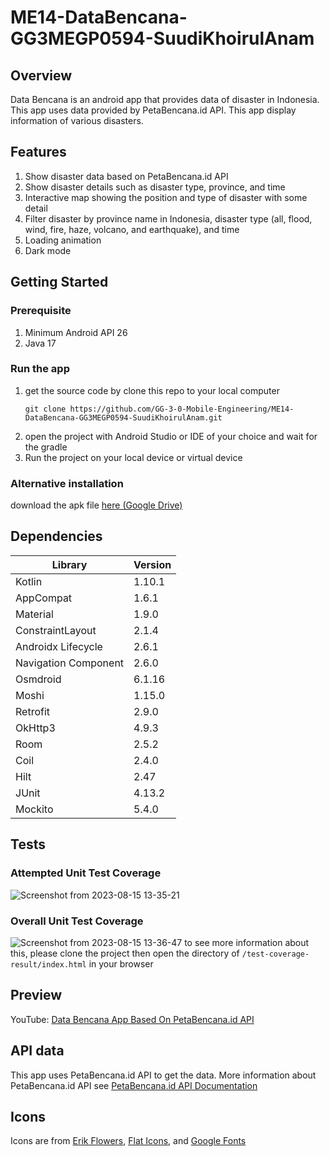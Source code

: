 # ME14-DataBencana-GG3MEGP0594-SuudiKhoirulAnam

## Overview
Data Bencana is an android app that provides data of disaster in Indonesia. This app uses data provided by PetaBencana.id API. This app display information of various disasters.

## Features
1. Show disaster data based on PetaBencana.id API
2. Show disaster details such as disaster type, province, and time
3. Interactive map showing the position and type of disaster with some detail
4. Filter disaster by province name in Indonesia, disaster type (all, flood, wind, fire, haze, volcano, and earthquake), and time
5. Loading animation
6. Dark mode

## Getting Started

### Prerequisite
1. Minimum Android API 26
2. Java 17

### Run the app
1. get the source code by clone this repo to your local computer
    ```
    git clone https://github.com/GG-3-0-Mobile-Engineering/ME14-DataBencana-GG3MEGP0594-SuudiKhoirulAnam.git
    ```
2. open the project with Android Studio or IDE of your choice and wait for the gradle
3. Run the project on your local device or virtual device

### Alternative installation
download the apk file [here (Google Drive)](https://drive.google.com/file/d/1Ejgk4ZMAUkkT8JRbAMTZgAIaOIwvBbBm/view?usp=sharing)

## Dependencies
| Library              | Version |
|----------------------|---------|
| Kotlin               | 1.10.1  |
| AppCompat            | 1.6.1   |
| Material             | 1.9.0   |
| ConstraintLayout     | 2.1.4   |
| Androidx Lifecycle   | 2.6.1   |
| Navigation Component | 2.6.0   |
| Osmdroid             | 6.1.16  |
| Moshi                | 1.15.0  |
| Retrofit             | 2.9.0   |
| OkHttp3              | 4.9.3   |
| Room                 | 2.5.2   |
| Coil                 | 2.4.0   |
| Hilt                 | 2.47    |
| JUnit                | 4.13.2  |
| Mockito              | 5.4.0   |

## Tests
### Attempted Unit Test Coverage
![Screenshot from 2023-08-15 13-35-21](https://github.com/GG-3-0-Mobile-Engineering/ME14-DataBencana-GG3MEGP0594-SuudiKhoirulAnam/assets/38739491/55ca20e7-9805-47d7-b1b1-eb23076be0a5)

### Overall Unit Test Coverage
![Screenshot from 2023-08-15 13-36-47](https://github.com/GG-3-0-Mobile-Engineering/ME14-DataBencana-GG3MEGP0594-SuudiKhoirulAnam/assets/38739491/5eccf3f6-93da-4937-8dec-e6fa2031d513)
to see more information about this, please clone the project then open the directory of `/test-coverage-result/index.html` in your browser

## Preview
YouTube: [Data Bencana App Based On PetaBencana.id API](https://youtu.be/5Ri-qakv7hY)

## API data
This app uses PetaBencana.id API to get the data. More information about PetaBencana.id API see [PetaBencana.id API Documentation](https://docs.petabencana.id/)

## Icons
Icons are from [Erik Flowers](https://iconduck.com/designers/erik-flowers), [Flat Icons](https://www.flaticon.com/free-icons/natural-disaster), and [Google Fonts](https://fonts.google.com/icons)
